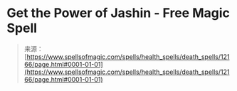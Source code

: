 <!--yml
category: 未分类
date: 2024-06-12 18:49:41
-->

# Get the Power of Jashin - Free Magic Spell

> 来源：[https://www.spellsofmagic.com/spells/health_spells/death_spells/12166/page.html#0001-01-01](https://www.spellsofmagic.com/spells/health_spells/death_spells/12166/page.html#0001-01-01)